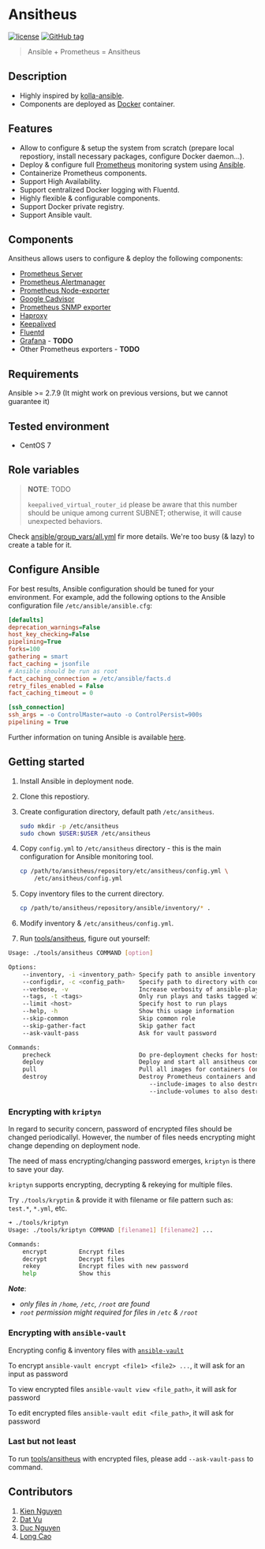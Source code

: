 # Ansitheus

[![license](https://img.shields.io/badge/license-Apache%20v2.0-blue.svg)](LICENSE)
[![GitHub tag](https://img.shields.io/github/tag/ntk148v/ansitheus.svg)](https://github.com/ntk148v/ansitheus/tags)

> Ansible + Prometheus = Ansitheus

## Description

- Highly inspired by [kolla-ansible](https://docs.openstack.org/kolla-ansible).
- Components are deployed as [Docker](https://docker.com) container.

## Features

- Allow to configure & setup the system from scratch (prepare local repostiory, install necessary packages, configure Docker daemon...).
- Deploy & configure full [Prometheus](https://github.com/prometheus/prometheus) monitoring system using [Ansible](https://www.ansible.com/).
- Containerize Prometheus components.
- Support High Availability.
- Support centralized Docker logging with Fluentd.
- Highly flexible & configurable components.
- Support Docker private registry.
- Support Ansible vault.

## Components

Ansitheus allows users to configure & deploy the following components:

- [Prometheus Server](https://github.com/prometheus/prometheus)
- [Prometheus Alertmanager](https://github.com/prometheus/alertmanager)
- [Prometheus Node-exporter](https://github.com/prometheus/node_exporter)
- [Google Cadvisor](https://github.com/google/cadvisor)
- [Prometheus SNMP exporter](https://github.com/prometheus/snmp_exporter)
- [Haproxy](http://www.haproxy.org/)
- [Keepalived](https://www.keepalived.org/)
- [Fluentd](https://github.com/fluent/fluentd)
- [Grafana](https://github.com/grafana/grafana) - **TODO**
- Other Prometheus exporters - **TODO**

## Requirements

Ansible >= 2.7.9 (It might work on previous versions, but we cannot guarantee it)

## Tested environment

- CentOS 7

## Role variables

> **NOTE**: TODO
>
> `keepalived_virtual_router_id` please be aware that this number should be unique among current SUBNET; otherwise, it will cause unexpected behaviors.

Check [ansible/group_vars/all.yml](./ansible/group_vars/all.yml) fir more details. We're too busy (& lazy) to create a table for it.

## Configure Ansible

For best results, Ansible configuration should be tuned for your environment. For example, add the following options to the Ansible configuration file `/etc/ansible/ansible.cfg`:

```ini
[defaults]
deprecation_warnings=False
host_key_checking=False
pipelining=True
forks=100
gathering = smart
fact_caching = jsonfile
# Ansible should be run as root
fact_caching_connection = /etc/ansible/facts.d
retry_files_enabled = False
fact_caching_timeout = 0

[ssh_connection]
ssh_args = -o ControlMaster=auto -o ControlPersist=900s
pipelining = True
```

Further information on tuning Ansible is available [here](https://www.ansible.com/blog/ansible-performance-tuning).

## Getting started

1. Install Ansible in deployment node.

2. Clone this repostiory.

3. Create configuration directory, default path `/etc/ansitheus`.

   ```bash
   sudo mkdir -p /etc/ansitheus
   sudo chown $USER:$USER /etc/ansitheus
   ```

4. Copy `config.yml` to `/etc/ansitheus` directory - this is the main configuration for Ansible monitoring tool.

   ```bash
   cp /path/to/ansitheus/repository/etc/ansitheus/config.yml \
       /etc/ansitheus/config.yml
   ```

5. Copy inventory files to the current directory.

   ```bash
   cp /path/to/ansitheus/repository/ansible/inventory/* .
   ```

6. Modify inventory & `/etc/ansitheus/config.yml`.
7. Run [tools/ansitheus](./tools/ansitheus), figure out yourself:

```bash
Usage: ./tools/ansitheus COMMAND [option]

Options:
    --inventory, -i <inventory_path> Specify path to ansible inventory file
    --configdir, -c <config_path>    Specify path to directory with config.yml
    --verbose, -v                    Increase verbosity of ansible-playbook
    --tags, -t <tags>                Only run plays and tasks tagged with these values
    --limit <host>                   Specify host to run plays
    --help, -h                       Show this usage information
    --skip-common                    Skip common role
    --skip-gather-fact               Skip gather fact
    --ask-vault-pass                 Ask for vault password

Commands:
    precheck                         Do pre-deployment checks for hosts
    deploy                           Deploy and start all ansitheus containers
    pull                             Pull all images for containers (only pull, no running containers)
    destroy                          Destroy Prometheus containers and service configuration
                                        --include-images to also destroy Prometheus images
                                        --include-volumes to also destroy Prometheus volumes
```

### Encrypting with `kriptyn`

In regard to security concern, password of encrypted files should be changed periodicallyl. However, the number of files needs encrypting might change depending on deployment node.

The need of mass encrypting/changing password emerges, `kriptyn` is there to save your day.

`kriptyn` supports encrypting, decrypting & rekeying for multiple files.

Try `./tools/kryptin` & provide it with filename or file pattern such as: `test.*`, `*.yml`, etc.

```bash
➜ ./tools/kriptyn
Usage: ./tools/kriptyn COMMAND [filename1] [filename2] ...

Commands:
    encrypt         Encrypt files
    decrypt         Decrypt files
    rekey           Encrypt files with new password
    help            Show this

```

**_Note_**:

- _only files in `/home`, `/etc`, `/root` are found_
- _`root` permission might required for files in `/etc` & `/root`_

### Encrypting with `ansible-vault`

Encrypting config & inventory files with [`ansible-vault`](https://docs.ansible.com/ansible/latest/user_guide/vault.html)

To encrypt `ansible-vault encrypt <file1> <file2> ...`, it will ask for an input as password

To view encrypted files `ansible-vault view <file_path>`, it will ask for password

To edit encrypted files `ansible-vault edit <file_path>`, it will ask for password

### **Last but not least**

To run [tools/ansitheus](./tools/ansitheus) with encrypted files, please add `--ask-vault-pass` to command.

## Contributors

1. [Kien Nguyen](https://github.com/ntk148v)
2. [Dat Vu](https://github.com/vtdat)
3. [Duc Nguyen](https://github.com/vanduc95)
4. [Long Cao](https://github.com/LongCaoBK)
